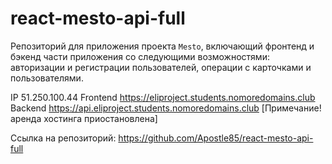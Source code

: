 # react-mesto-api-full
Репозиторий для приложения проекта `Mesto`, включающий фронтенд и бэкенд части приложения со следующими возможностями: авторизации и регистрации пользователей, операции с карточками и пользователями. 
  
IP 51.250.100.44
Frontend https://eliproject.students.nomoredomains.club
Backend https://api.eliproject.students.nomoredomains.club
[Примечание! аренда хостинга приостановлена]

Ссылка на репозиторий:
https://github.com/Apostle85/react-mesto-api-full

